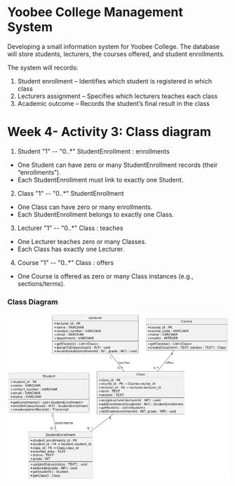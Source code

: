 #  Yoobee College Management System
Developing a small information system for Yoobee College. The database will store students, lecturers, the courses offered, and student enrollments.

The system will records:

1. Student enrollment – Identifies which student is registered in which class
2. Lecturers assignment – Specifies which lecturers teaches each class
3. Academic outcome – Records the student’s final result in the class


# Week 4- Activity 3: Class diagram

1. Student "1" -- "0..*" StudentEnrollment : enrollments
 - One Student can have zero or many StudentEnrollment records (their “enrollments”).
 - Each StudentEnrollment must link to exactly one Student.

2. Class "1" -- "0..*" StudentEnrollment
 - One Class can have zero or many enrollments.
 - Each StudentEnrollment belongs to exactly one Class.

3. Lecturer "1" -- "0..*" Class : teaches
 - One Lecturer teaches zero or many Classes.
 - Each Class has exactly one Lecturer.

4. Course "1" -- "0..*" Class : offers
 - One Course is offered as zero or many Class instances (e.g., sections/terms).

### Class Diagram

![Yoobee College Database Schema](ClassDiagram.png)
